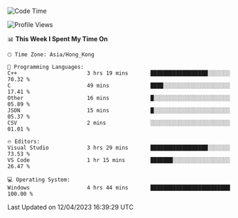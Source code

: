 <!--START_SECTION:waka-->
![Code Time](http://img.shields.io/badge/Code%20Time-46%20hrs%2010%20mins-blue)

![Profile Views](http://img.shields.io/badge/Profile%20Views-1-blue)

📊 **This Week I Spent My Time On** 

```text
🕑︎ Time Zone: Asia/Hong_Kong

💬 Programming Languages: 
C++                      3 hrs 19 mins       ██████████████████░░░░░░░   70.32 % 
C                        49 mins             ████░░░░░░░░░░░░░░░░░░░░░   17.41 % 
Other                    16 mins             █░░░░░░░░░░░░░░░░░░░░░░░░   05.89 % 
JSON                     15 mins             █░░░░░░░░░░░░░░░░░░░░░░░░   05.37 % 
CSV                      2 mins              ░░░░░░░░░░░░░░░░░░░░░░░░░   01.01 % 

🔥 Editors: 
Visual Studio            3 hrs 29 mins       ██████████████████░░░░░░░   73.53 % 
VS Code                  1 hr 15 mins        ███████░░░░░░░░░░░░░░░░░░   26.47 % 

💻 Operating System: 
Windows                  4 hrs 44 mins       █████████████████████████   100.00 % 
```


 Last Updated on 12/04/2023 16:39:29 UTC
<!--END_SECTION:waka-->
